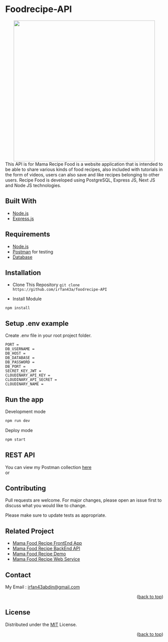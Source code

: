 # Foodrecipe-API
<div align="center">
  <img src="https://res.cloudinary.com/hirejob/image/upload/v1659591783/FoodRecipe/pageimage/logofood_shlzbp.jpg" width="450px"/>
</div>
This API is for Mama Recipe Food is a website application that is intended to be able to share various kinds of food recipes, also included with tutorials in the form of videos, users can also save and like recipes belonging to other users. Recipe Food is developed using PostgreSQL, Express JS, Next JS and Node JS technologies.

## Built With
* [Node.js](https://nodejs.org/en/)
* [Express.js](https://expressjs.com/)

## Requirements
* [Node.js](https://nodejs.org/en/)
* [Postman](https://www.getpostman.com/) for testing
* [Database](database-example.sql)

## Installation

- Clone This Repository
`git clone https://github.com/irfan43a/foodrecipe-API`

- Install Module

`npm install`

## Setup .env example

Create .env file in your root project folder.

```env
PORT = 
DB_USERNAME = 
DB_HOST = 
DB_DATABASE = 
DB_PASSWORD = 
DB_PORT = 
SECRET_KEY_JWT = 
CLOUDINARY_API_KEY = 
CLOUDINARY_API_SECRET = 
CLOUDINARY_NAME = 

```

## Run the app

Development mode

```bash
npm run dev
```

Deploy mode

```bash
npm start
```

## REST API

You can view my Postman collection [here](https://documenter.getpostman.com/view/20254929/UyxjGmUE) </br>
or </br>


## Contributing
Pull requests are welcome. For major changes, please open an issue first to discuss what you would like to change.

Please make sure to update tests as appropriate.

## Related Project

- [Mama Food Recipe FrontEnd App](https://github.com/irfan43a/foodrecipe)
- [Mama Food Recipe BackEnd API](https://github.com/irfan43a/foodrecipe-API)
- [Mama Food Recipe Demo](https://foodrecipe-one.vercel.app/)
- [Mama Food Recipe Web Service](https://recipefood-app.herokuapp.com)

## Contact

My Email : irfan43abdin@gmail.com

<p align="right">(<a href="#top">back to top</a>)</p>

## License

Distributed under the [MIT](/LICENSE) License.

<p align="right">(<a href="#top">back to top</a>)</p>

